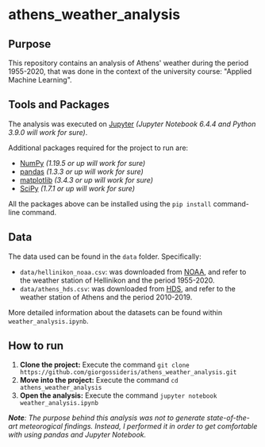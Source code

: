 # athens_weather_analysis

## Purpose
This repository contains an analysis of Athens' weather during the period 1955-2020, that was done in the context of the university course: "Applied Machine Learning".



## Tools and Packages
The analysis was executed on [Jupyter](https://jupyter.org/) *(Jupyter Notebook 6.4.4 and Python 3.9.0 will work for sure)*. 

Additional packages required for the project to run are:
* [NumPy](https://numpy.org/) *(1.19.5 or up will work for sure)*
* [pandas](https://pandas.pydata.org/) *(1.3.3 or up will work for sure)*
* [matplotlib](https://matplotlib.org/) *(3.4.3 or up will work for sure)*
* [SciPy](https://scipy.org/) *(1.7.1 or up will work for sure)*

All the packages above can be installed using the `pip install` command-line command.

## Data
The data used can be found in the <code>data</code> folder. Specifically:
* `data/hellinikon_noaa.csv`: was downloaded from [NOAA](https://www.ncdc.noaa.gov/cdo-web/search), and refer to the weather station of Hellinikon and the period 1955-2020.
* `data/athens_hds.csv`: was downloaded from [HDS](https://data.hellenicdataservice.gr/dataset/66e1c19a-7b0e-456f-b465-b301a1130e3f), and refer to the weather station of Athens and the period 2010-2019.

More detailed information about the datasets can be found within `weather_analysis.ipynb`.

## How to run
1. **Clone the project:** Execute the command `git clone https://github.com/giorgossideris/athens_weather_analysis.git`
2. **Move into the project:** Execute the command `cd athens_weather_analysis`
3. **Open the analysis:** Execute the command `jupyter notebook weather_analysis.ipynb`  
  
***Note**: The purpose behind this analysis was not to generate state-of-the-art meteorogical findings. Instead, I performed it in order to get comfortable with using pandas and Jupyter Notebook.*
